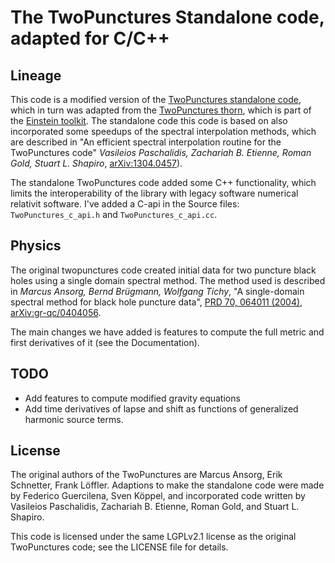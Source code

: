 # The TwoPunctures Standalone code, adapted for C/C++ 

## Lineage

This code is a modified version of the
[TwoPunctures standalone code](https://bitbucket.org/relastro/twopunctures-standalone/src/master/),
which in turn was adapted from the
[TwoPunctures thorn](https://bitbucket.org/einsteintoolkit/einsteininitialdata),
which is part of the [Einstein toolkit](https://einsteintoolkit.org/). 
The standalone code this code is based on also
incorporated some speedups of the spectral interpolation methods,
which are described in
"An efficient spectral interpolation routine for the TwoPunctures code"
*Vasileios Paschalidis, Zachariah B. Etienne, Roman Gold, Stuart L. Shapiro*,
[arXiv:1304.0457](https://arxiv.org/abs/1304.0457)).

The standalone TwoPunctures code added some C++ functionality,
which limits the interoperability of the library with legacy software
numerical relativit software.
I've added a C-api in the Source files: `TwoPunctures_c_api.h` and `TwoPunctures_c_api.cc`.

## Physics

The original twopunctures code created initial data for two puncture black holes using a single domain spectral method.
The method used is described in *Marcus Ansorg, Bernd Brügmann, Wolfgang Tichy*,
"A single-domain spectral method for black hole puncture data",
[PRD 70, 064011 (2004)](https://arxiv.org/ct?url=http%3A%2F%2Fdx.doi.org%2F10%252E1103%2FPhysRevD%252E70%252E064011&v=e1b6f829),
[arXiv:gr-qc/0404056](https://arxiv.org/abs/gr-qc/0404056).

The main changes we have added is features to compute the full metric and first derivatives of it
(see the Documentation).

## TODO

* Add features to compute modified gravity equations
* Add time derivatives of lapse and shift as functions of generalized harmonic
source terms. 

## License

The original authors of the TwoPunctures are Marcus Ansorg, Erik Schnetter, Frank Löffler.
Adaptions to make the standalone code were made by Federico Guercilena, Sven Köppel,
and incorporated code written by 
Vasileios Paschalidis, Zachariah B. Etienne, Roman Gold, and Stuart L. Shapiro.

This code is licensed under the same LGPLv2.1 license as the original
TwoPunctures code; see the LICENSE file for details.
